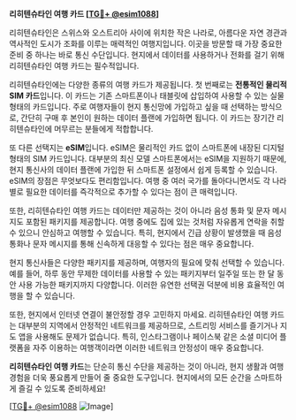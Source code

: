 **리히텐슈타인 여행 카드 [[TG💪+ @esim1088](https://t.me/s/esim1088)]**

리히텐슈타인은 스위스와 오스트리아 사이에 위치한 작은 나라로, 아름다운 자연 경관과 역사적인 도시가 조화를 이루는 매력적인 여행지입니다. 이곳을 방문할 때 가장 중요한 준비 중 하나는 바로 통신 수단입니다. 현지에서 데이터를 사용하거나 전화를 걸기 위해 리히텐슈타인 여행 카드는 필수적입니다.

리히텐슈타인에는 다양한 종류의 여행 카드가 제공됩니다. 첫 번째로는 **전통적인 물리적 SIM 카드**입니다. 이 카드는 기존 스마트폰이나 태블릿에 삽입하여 사용할 수 있는 실물 형태의 카드입니다. 주로 여행자들이 현지 통신망에 가입하고 싶을 때 선택하는 방식으로, 간단히 구매 후 본인이 원하는 데이터 플랜에 가입하면 됩니다. 이 카드는 장기간 리히텐슈타인에 머무르는 분들에게 적합합니다.

또 다른 선택지는 **eSIM**입니다. eSIM은 물리적인 카드 없이 스마트폰에 내장된 디지털 형태의 SIM 카드입니다. 대부분의 최신 모델 스마트폰에서는 eSIM을 지원하기 때문에, 현지 통신사의 데이터 플랜에 가입한 뒤 스마트폰 설정에서 쉽게 등록할 수 있습니다. eSIM의 장점은 무엇보다도 편리함입니다. 여행 중 여러 국가를 돌아다니면서도 각 나라별로 필요한 데이터를 즉각적으로 추가할 수 있다는 점이 큰 매력입니다.

또한, 리히텐슈타인 여행 카드는 데이터만 제공하는 것이 아니라 음성 통화 및 문자 메시지도 포함된 패키지를 제공합니다. 여행 중에도 집에 있는 것처럼 자유롭게 연락을 취할 수 있으니 안심하고 여행할 수 있습니다. 특히, 현지에서 긴급 상황이 발생했을 때 음성 통화나 문자 메시지를 통해 신속하게 대응할 수 있다는 점은 매우 중요합니다.

현지 통신사들은 다양한 패키지를 제공하며, 여행자의 필요에 맞춰 선택할 수 있습니다. 예를 들어, 하루 동안 무제한 데이터를 사용할 수 있는 패키지부터 일주일 또는 한 달 동안 사용 가능한 패키지까지 다양합니다. 이러한 유연한 선택권 덕분에 비용 효율적인 여행을 할 수 있습니다.

또한, 현지에서 인터넷 연결이 불안정할 경우 고민하지 마세요. 리히텐슈타인 여행 카드는 대부분의 지역에서 안정적인 네트워크를 제공하므로, 스트리밍 서비스를 즐기거나 지도 앱을 사용해도 문제가 없습니다. 특히, 인스타그램이나 페이스북 같은 소셜 미디어 플랫폼을 자주 이용하는 여행객이라면 이러한 네트워크 안정성이 매우 중요합니다.

**리히텐슈타인 여행 카드**는 단순히 통신 수단을 제공하는 것이 아니라, 현지 생활과 여행 경험을 더욱 풍요롭게 만들어 줄 중요한 도구입니다. 현지에서의 모든 순간을 스마트하게 즐길 수 있도록 준비하세요! 

[[TG💪+ @esim1088](https://t.me/s/esim1088) ![Image](https://i.postimg.cc/Y0z9fWf4/image.png)]